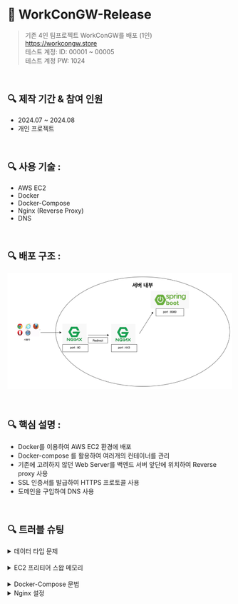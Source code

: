 # 📌 WorkConGW-Release
>기존 4인 팀프로젝트 WorkConGW를 배포 (1인)  
> https://workcongw.store  
> 테스트 계정: ID: 00001 ~ 00005  
> 테스트 계정 PW: 1024

<br>

## 🔍 제작 기간 & 참여 인원
- 2024.07 ~ 2024.08
- 개인 프로젝트

<br>

## 🔍 사용 기술 :
- AWS EC2
- Docker
- Docker-Compose
- Nginx (Reverse Proxy)
- DNS

<br>

## 🔍 배포 구조 :
![img_2.png](img_2.png)

<br>


## 🔍 핵심 설명 :
- Docker를 이용하여 AWS EC2 환경에 배포
- Docker-compose 를 활용하여 여러개의 컨테이너를 관리
- 기존에 고려하지 않던 Web Server를 백엔드 서버 앞단에 위치하여 Reverse proxy 사용
- SSL 인증서를 발급하여 HTTPS 프로토콜 사용
- 도메인을 구입하여 DNS 사용

<br>


## 🔍 트러블 슈팅
<details>
 <summary>데이터 타입 문제</summary>
 <blockquote>
기존 데이터베이스에서 CHAR 타입을 사용하는 컬럼이 많았다. <br>
CHAR 타입은 고정길이 문자형이라 빈 문자열은 공백으로 채워지는 문제로 Mybatis에서 제대로 인식을 하지 못해서 VARCHAR2 타입으로 변경했다.
 </blockquote>
</details>

<br>

<details>
<summary>EC2 프리티어 스왑 메모리</summary>
 <blockquote>
이번 프로젝트에서 AWS EC2 프리티어를 사용했다.<br>
프리티어 에서는 램 용량이 1GB가 제공되는데, 나는 EC2 인스턴스에 Docker로 환경을 구성했더니<br>
1GB 램으로는 버티질 못해서 인스턴스가 꺼지는 문제가 있었고, 이를 위해 EC2 인스턴스에 메모리 스왑 2GB를 할당했다<br>
메모리 용량 부족으로 인스턴스가 꺼지는 이슈를 해결할 수 있었다.
 </blockquote>
</details>

<br>

<details>
<summary>Docker-Compose 문법</summary>
 <blockquote>
기존 Docker를 사용하면서 Docker Image를 Pull 받고,<br>
Docker run 명령어를 통해 컨테이너를 관리 했다.<br>
하지만 이번 프로젝트로 여러개의 컨테이너를 관리해야 했고,<br>
일일히 Docker run 명령어를 통해 관리하기 어려웠다.<br>
Docker-Compose 기술을 사용했고, Spring Boot는 개인 Docker hun에 Push 했다.<br>
Docker-Compose 문법으로 여러개의 컨테이너를 관리할 수 있었다.<br>
 </blockquote>
</details>

<details>
 <summary>Nginx 설정 </summary>
 <blockquote>
  ```
  upstream backend {
        server workcongw-app:8080; 
        # docker 를 사용하지 않는다면 localhost:3000 (웹서버 주소)
        # docker 를 사용한다면 실행중인 웹 서버 컨테이너 이름 또는
        # docker 를 사용한다면 172.17.0.1
}

# http로 요청이 왔을때 서버 블록
server { 
    listen 80;
    server_name workcongw.store # 도메인 이름 또는 IP
    server_tokens off;



    location /.well-known/acme-challenge/ { # HTTP를 위한 SSL 인증서 설정
        allow all;
        root /var/www/certbot;
    }

     location / { # http로 요청이 왔을때 https로 리다이렉트
                return 301 https://$host$request_uri;
        }
}

# https로 요청이 왔을떄 서버블록.
server { 
        listen 443 ssl;
        server_name workcongw.store
        server_tokens off;

        ssl_certificate /etc/letsencrypt/live/workcongw.store/fullchain.pem;
        ssl_certificate_key /etc/letsencrypt/live/workcongw.store/privkey.pem;
        include /etc/letsencrypt/options-ssl-nginx.conf;
        ssl_dhparam /etc/letsencrypt/ssl-dhparams.pem;


        # workcongw.store 로 요청이 왔을때 로그인 폼으로 가기위한 리다이렉트 설정.
        location = / {
        return 301 /WorkConGW/common/loginForm;
         }

        # 모든 경로로 오는 요청을 upstream의 backend 경로로 포워딩.
         location / {
        proxy_pass http://backend;
        proxy_set_header Host $host;
        proxy_set_header X-Real-IP $remote_addr;
        proxy_set_header X-Forwarded-For $proxy_add_x_forwarded_for;
        proxy_set_header X-Forwarded-Proto $scheme;
         }



        }

        # www로 오는 요청을 www가 없는 경로로 리다이렉트를 위한 설정.
        server {
    listen 443 ssl;
    server_name www.workcongw.store;


    ssl_certificate /etc/letsencrypt/live/workcongw.store/fullchain.pem;
    ssl_certificate_key /etc/letsencrypt/live/workcongw.store/privkey.pem;

    return 301 https://workcongw.store$request_uri;
}
```

 </blockquote>
</details>

<br>

## 📝 회고
> 기존엔 Web Server를 사용하지않고 WAS만을 사용했다.  
> 이번 배포 프로젝트로 인해 Web Server를 왜 사용해야하는지, 앞단에 Web Server를 두어야하는 이유를 잘 알게됐다.  
> 또한, Docker를 사용해보면서 가상 컨테이너 기술의 흥미를 느꼈고, 앞으로도 개발 환경을 구성할때 Docker를 잘 사용할 것 같다.
> DNS서버의 작동원리와 전반적인 웹 흐름을 배포 해보면서 더 자세히 이해할 수 있는 좋은 경험 이였다.
